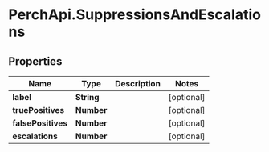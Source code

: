 # PerchApi.SuppressionsAndEscalations

## Properties
Name | Type | Description | Notes
------------ | ------------- | ------------- | -------------
**label** | **String** |  | [optional] 
**truePositives** | **Number** |  | [optional] 
**falsePositives** | **Number** |  | [optional] 
**escalations** | **Number** |  | [optional] 



